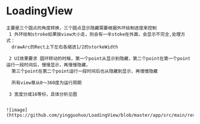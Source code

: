 # LoadingView
 
    主要是三个圆点的角度转换，三个圆点显示隐藏需要根据外环绘制进度来控制
     1 外环绘制stroke如果按view大小走，则会有一半stoke在外面，会显示不完全,处理方式：
      drawArc的Rect上下左右各缩进1/2的storkeWidth
     
     2 UI效果要求 圆环转动的时候，第一个point从显示到隐藏，第二个point在第一个point运行一段时间后，慢慢显示，再慢慢隐藏，
      第三个point在第二个point运行一段时间后也从隐藏到显示，再慢慢隐藏
      
      所有view尊从0～360度为运行周期
      
     3 宽度分成16等份，具体分析见图
      
       
    ![image](https://github.com/yingguohuo/LoadingView/blob/master/app/src/main/res/raw/loadingview.gif) 
